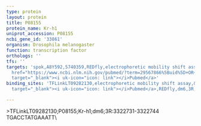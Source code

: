 ```yaml
---
type: protein
layout: protein
title: P08155
protein_name: Kr-h1
uniprot_accession: P08155
ncbi_gene_id: '33861'
organism: Drosophila melanogaster
function: transcription factor
orthologs: ''
tfs: ''
targets: 'spok,A8Y592,5740359,REDfly,electrophoretic mobility shift assay,&ensp;<a
  href="https://www.ncbi.nlm.nih.gov/pubmed/?term=29567866%5Buid%5D+OR+20965965%5Buid%5D"
  target="_blank"><i uk-icon="icon: link"></i>Pubmed</a>'
binding_sites: 'TFLinkLT09282130,electrophoretic mobility shift assay,&ensp;<a href="https://www.ncbi.nlm.nih.gov/pubmed/?term=29567866;20965965%5Buid%5D"
  target="_blank"><i uk-icon="icon: link"></i>Pubmed</a>,REDfly,dm6,3R,3322731,3322744,NA'

---
```

\>TFLinkLT09282130;P08155;Kr-h1;dm6;3R:3322731-3322744\TGACCTATGAAATT\